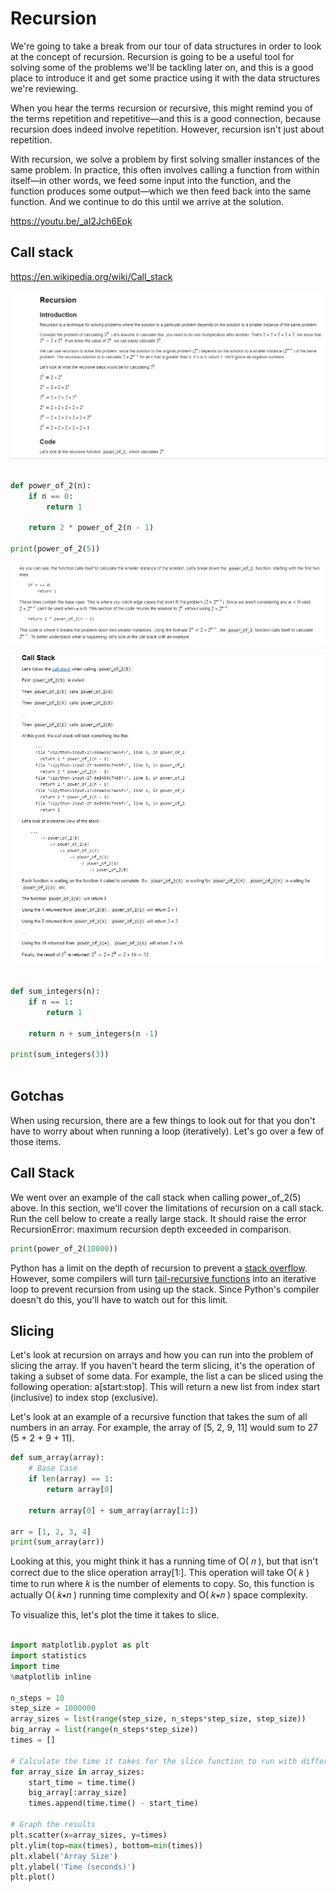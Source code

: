 # Recursion
We're going to take a break from our tour of data structures in order to look at the concept of recursion. Recursion is going to be a useful tool for solving some of the problems we'll be tackling later on, and this is a good place to introduce it and get some practice using it with the data structures we're reviewing.

When you hear the terms recursion or recursive, this might remind you of the terms repetition and repetitive—and this is a good connection, because recursion does indeed involve repetition. However, recursion isn't just about repetition.

With recursion, we solve a problem by first solving smaller instances of the same problem. In practice, this often involves calling a function from within itself—in other words, we feed some input into the function, and the function produces some output—which we then feed back into the same function. And we continue to do this until we arrive at the solution.

https://youtu.be/_aI2Jch6Epk

## Call stack
https://en.wikipedia.org/wiki/Call_stack

![Recursion](https://github.com/budostylz/Algorithms-and-Data-Structures/blob/master/Recursion/recursion.PNG "Recursion")

```python

def power_of_2(n):
    if n == 0:
        return 1
    
    return 2 * power_of_2(n - 1)

print(power_of_2(5))


```
![Recursion2](https://github.com/budostylz/Algorithms-and-Data-Structures/blob/master/Recursion/recursion2.PNG "Recursion2")

![Call Stack](https://github.com/budostylz/Algorithms-and-Data-Structures/blob/master/Recursion/callstack.PNG "Call Stack")


```python

def sum_integers(n):
    if n == 1:
        return 1
    
    return n + sum_integers(n -1)

print(sum_integers(3))



```

## Gotchas
When using recursion, there are a few things to look out for that you don't have to worry about when running a loop (iteratively). Let's go over a few of those items.

## Call Stack
We went over an example of the call stack when calling power_of_2(5) above. In this section, we'll cover the limitations of recursion on a call stack. Run the cell below to create a really large stack. It should raise the error RecursionError: maximum recursion depth exceeded in comparison.

```python
print(power_of_2(10000))

```

Python has a limit on the depth of recursion to prevent a <a href="https://en.wikipedia.org/wiki/Stack_overflow">stack overflow</a>. However, some compilers will turn <a href="https://en.wikipedia.org/wiki/Recursion_(computer_science)#Tail-recursive_functions">tail-recursive functions</a> into an iterative loop to prevent recursion from using up the stack. Since Python's compiler doesn't do this, you'll have to watch out for this limit.

## Slicing
Let's look at recursion on arrays and how you can run into the problem of slicing the array. If you haven't heard the term slicing, it's the operation of taking a subset of some data. For example, the list a can be sliced using the following operation: a[start:stop]. This will return a new list from index start (inclusive) to index stop (exclusive).

Let's look at an example of a recursive function that takes the sum of all numbers in an array. For example, the array of [5, 2, 9, 11] would sum to 27 (5 + 2 + 9 + 11).

```python
def sum_array(array):
    # Base Case
    if len(array) == 1:
        return array[0]
    
    return array[0] + sum_array(array[1:])

arr = [1, 2, 3, 4]
print(sum_array(arr))

```

Looking at this, you might think it has a running time of O( 𝑛 ), but that isn't correct due to the slice operation array[1:]. This operation will take O( 𝑘 ) time to run where  𝑘  is the number of elements to copy. So, this function is actually O( 𝑘∗𝑛 ) running time complexity and O( 𝑘∗𝑛 ) space complexity.

To visualize this, let's plot the time it takes to slice.

```python

import matplotlib.pyplot as plt
import statistics
import time
%matplotlib inline

n_steps = 10
step_size = 1000000
array_sizes = list(range(step_size, n_steps*step_size, step_size))
big_array = list(range(n_steps*step_size))
times = []

# Calculate the time it takes for the slice function to run with different sizes of k
for array_size in array_sizes:
    start_time = time.time()
    big_array[:array_size]
    times.append(time.time() - start_time)

# Graph the results
plt.scatter(x=array_sizes, y=times)
plt.ylim(top=max(times), bottom=min(times))
plt.xlabel('Array Size')
plt.ylabel('Time (seconds)')
plt.plot()



```


